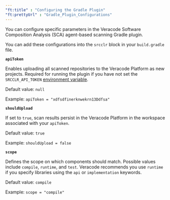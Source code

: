 ```yaml
---
"ft:title" : "Configuring the Gradle Plugin"
"ft:prettyUrl" : "Gradle_Plugin_Configurations"
---
```


You can configure specific parameters in the Veracode Software Composition Analysis (SCA) agent-based scanning Gradle plugin.

You can add these configurations into the `srcclr` block in your `build.gradle` file.

**`apiToken`**

Enables uploading all scanned repositories to the Veracode Platform as new projects. Required for running the plugin if you have not set the `SRCCLR_API_TOKEN` [environment variable](https://docs.veracode.com/r/Veracode_SCA_Agent_Environment_Variables).

Default value: `null`

Example: `apiToken = "xdfsdfinerknwekrn13Ddfsa"`

**`shouldUpload`**

If set to `true`, scan results persist in the Veracode Platform in the workspace associated with your `apiToken`.

Default value: `true`

Example: `shouldUpload = false`

**`scope`**

Defines the scope on which components should match. Possible values include `compile`, `runtime`, and `test`. Veracode recommends you use `runtime` if you specify libraries using the `api` or `implementation` keywords.

Default value: `compile`

Example: `scope = "compile"`

